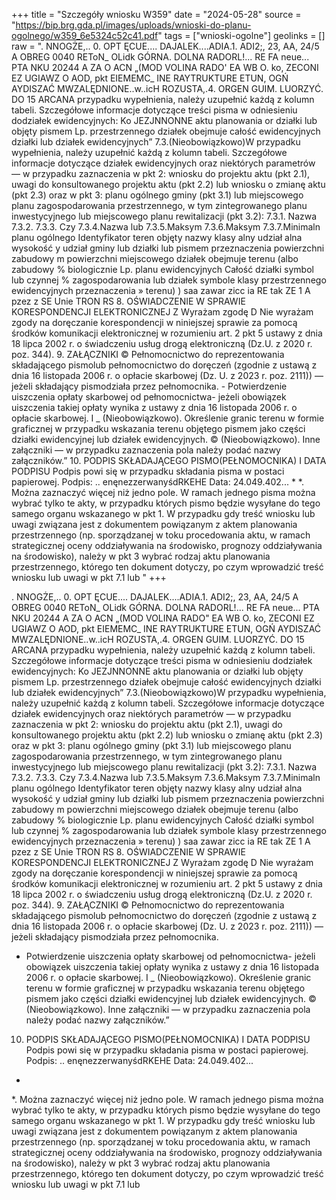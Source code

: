 +++
title = "Szczegóły wniosku W359"
date = "2024-05-28"
source = "https://bip.brg.gda.pl/images/uploads/wnioski-do-planu-ogolnego/w359_6e5324c52c41.pdf"
tags = ["wnioski-ogolne"]
geolinks = []
raw = ". NNOGŻE,.. 0. OPT ĘCUE.... DAJALEK....ADIA.1. ADI2;, 23, AA, 24/5 A OBREG 0040 REToN_ OLidk GÓRNA. DOLNA RADORL!... RE FA neue... PTA NKU 20244 A ZA O ACN „(MOD VOLINA RADO' EA WB O. ko, ZECONI EZ UGIAWZ O AOD, pkt EIEMEMC_ INE RAYTRUKTURE ETUN, OGŃ AYDISZAĆ MWZALĘDNIONE..w..icH ROZUSTA,.4. ORGEN GUIM. LUORZYĆ. DO 15 ARCANA przypadku wypełnienia, należy uzupełnić każdą z kolumn tabeli. Szczegółowe informacje dotyczące treści pisma w odniesieniu dodziałek ewidencyjnych: Ko JEZJNNONNE aktu planowania or działki lub objęty pismem Lp.  przestrzennego działek obejmuje całość ewidencyjnych  działki lub działek ewidencyjnych” 7.3.(Nieobowiązkowo)W przypadku wypełnienia, należy uzupełnić każdą z kolumn tabeli. Szczegółowe informacje dotyczące działek ewidencyjnych oraz niektórych parametrów — w przypadku zaznaczenia w pkt 2: wniosku do projektu aktu (pkt 2.1), uwagi do konsultowanego projektu aktu (pkt 2.2) lub wniosku o zmianę aktu (pkt 2.3) oraz w pkt 3: planu ogólnego gminy (pkt 3.1) lub miejscowego planu zagospodarowania przestrzennego, w tym zintegrowanego planu inwestycyjnego lub miejscowego planu rewitalizacji (pkt 3.2): 7.3.1. Nazwa 7.3.2. 7.3.3. Czy 7.3.4.Nazwa lub  7.3.5.Maksym  7.3.6.Maksym  7.3.7.Minimaln planu ogólnego Identyfikator teren objęty nazwy klasy alny udział alna wysokość y udział gminy lub działki lub pismem przeznaczenia powierzchni zabudowy m powierzchni miejscowego działek obejmuje terenu (albo zabudowy % biologicznie Lp. planu ewidencyjnych  Całość działki symbol lub czynnej % zagospodarowania lub działek symbole klasy przestrzennego ewidencyjnych przeznaczenia » terenu) ) saa zawar zicc ia RE tak ZE 1 A pzez z SE Unie TRON RS 8. OŚWIADCZENIE W SPRAWIE KORESPONDENCJI ELEKTRONICZNEJ Z Wyrażam zgodę D Nie wyrażam zgody na doręczanie korespondencji w niniejszej sprawie za pomocą środków komunikacji elektronicznej w rozumieniu art. 2 pkt 5 ustawy z dnia 18 lipca 2002 r. o świadczeniu usług drogą elektroniczną (Dz.U. z 2020 r. poz. 344). 9. ZAŁĄCZNIKI © Pełnomocnictwo do reprezentowania składającego pismolub pełnomocnictwo do doręczeń (zgodnie z ustawą z dnia 16 listopada 2006 r. o opłacie skarbowej (Dz. U. z 2023 r. poz. 2111)) — jeżeli składający pismodziała przez pełnomocnika.  - Potwierdzenie uiszczenia opłaty skarbowej od pełnomocnictwa- jeżeli obowiązek uiszczenia takiej opłaty wynika z ustawy z dnia 16 listopada 2006 r. o opłacie skarbowej. I _ (Nieobowiązkowo). Określenie granic terenu w formie graficznej w przypadku wskazania terenu objętego pismem jako części działki ewidencyjnej lub działek ewidencyjnych. ©  (Nieobowiązkowo). Inne załączniki — w przypadku zaznaczenia pola należy podać nazwy załączników.” 10. PODPIS SKŁADAJĄCEGO PISMO(PEŁNOMOCNIKA) I DATA PODPISU Podpis powi się w przypadku składania pisma w postaci papierowej. Podpis: ..  enęnezzerwanyśdRKEHE Data: 24.049.402... * *. Można zaznaczyć więcej niż jedno pole. W ramach jednego pisma można wybrać tylko te akty, w przypadku których pismo będzie wysyłane do tego samego organu wskazanego w pkt 1. W przypadku gdy treść wniosku lub uwagi związana jest z dokumentem powiązanym z aktem planowania przestrzennego (np. sporządzanej w toku procedowania aktu, w ramach strategicznej oceny oddziaływania na środowisko, prognozy oddziaływania na środowisko), należy w pkt 3 wybrać rodzaj aktu planowania przestrzennego, którego ten dokument dotyczy, po czym wprowadzić treść wniosku lub uwagi w pkt 7.1 lub "
+++

. NNOGŻE,.. 0. OPT ĘCUE.... DAJALEK....ADIA.1. ADI2;, 23, AA, 24/5 A
OBREG 0040 REToN_ OLidk GÓRNA. DOLNA RADORL!... RE FA neue...
PTA NKU 20244 A
ZA O ACN „(MOD VOLINA RADO" EA WB
O. ko, ZECONI EZ UGIAWZ O AOD, pkt EIEMEMC_ INE RAYTRUKTURE ETUN,
OGŃ AYDISZAĆ MWZALĘDNIONE..w..icH ROZUSTA,.4. ORGEN GUIM. LUORZYĆ. DO
15 ARCANA przypadku wypełnienia, należy uzupełnić każdą z kolumn tabeli.
Szczegółowe informacje dotyczące treści pisma w odniesieniu dodziałek ewidencyjnych:
Ko JEZJNNONNE
aktu planowania or działki lub objęty pismem
Lp.  przestrzennego działek obejmuje całość
ewidencyjnych  działki lub działek
ewidencyjnych”
7.3.(Nieobowiązkowo)W przypadku wypełnienia, należy uzupełnić każdą z kolumn tabeli.
Szczegółowe informacje dotyczące działek ewidencyjnych oraz niektórych parametrów — w przypadku
zaznaczenia w pkt 2: wniosku do projektu aktu (pkt 2.1), uwagi do konsultowanego projektu aktu (pkt 2.2)
lub wniosku o zmianę aktu (pkt 2.3) oraz w pkt 3: planu ogólnego gminy (pkt 3.1) lub miejscowego planu
zagospodarowania przestrzennego, w tym zintegrowanego planu inwestycyjnego lub miejscowego planu
rewitalizacji (pkt 3.2):
7.3.1. Nazwa 7.3.2. 7.3.3. Czy 7.3.4.Nazwa lub  7.3.5.Maksym  7.3.6.Maksym  7.3.7.Minimaln
planu ogólnego Identyfikator teren objęty nazwy klasy alny udział alna wysokość y udział
gminy lub działki lub pismem przeznaczenia powierzchni zabudowy m powierzchni
miejscowego działek obejmuje terenu (albo zabudowy % biologicznie
Lp. planu ewidencyjnych  Całość działki symbol lub czynnej %
zagospodarowania lub działek symbole klasy
przestrzennego ewidencyjnych przeznaczenia
» terenu) )
saa zawar zicc ia RE tak ZE
1 A pzez z SE Unie TRON RS
8. OŚWIADCZENIE W SPRAWIE KORESPONDENCJI ELEKTRONICZNEJ
Z Wyrażam zgodę D Nie wyrażam zgody
na doręczanie korespondencji w niniejszej sprawie za pomocą środków komunikacji elektronicznej
w rozumieniu art. 2 pkt 5 ustawy z dnia 18 lipca 2002 r. o świadczeniu usług drogą elektroniczną (Dz.U.
z 2020 r. poz. 344).
9. ZAŁĄCZNIKI
© Pełnomocnictwo do reprezentowania składającego pismolub pełnomocnictwo do doręczeń (zgodnie z ustawą z dnia 16
listopada 2006 r. o opłacie skarbowej (Dz. U. z 2023 r. poz. 2111)) — jeżeli składający pismodziała przez pełnomocnika.
 - Potwierdzenie uiszczenia opłaty skarbowej od pełnomocnictwa- jeżeli obowiązek uiszczenia takiej opłaty wynika z ustawy z dnia
16 listopada 2006 r. o opłacie skarbowej.
I _ (Nieobowiązkowo). Określenie granic terenu w formie graficznej w przypadku wskazania terenu objętego pismem jako części
działki ewidencyjnej lub działek ewidencyjnych.
©  (Nieobowiązkowo). Inne załączniki — w przypadku zaznaczenia pola należy podać nazwy załączników.”
10. PODPIS SKŁADAJĄCEGO PISMO(PEŁNOMOCNIKA) I DATA PODPISU
Podpis powi się w przypadku składania pisma w postaci papierowej.
Podpis: ..  enęnezzerwanyśdRKEHE Data: 24.049.402...
*
*.
Można zaznaczyć więcej niż jedno pole. W ramach jednego pisma można wybrać tylko te akty, w przypadku których pismo będzie
wysyłane do tego samego organu wskazanego w pkt 1. W przypadku gdy treść wniosku lub uwagi związana jest z dokumentem
powiązanym z aktem planowania przestrzennego (np. sporządzanej w toku procedowania aktu, w ramach strategicznej oceny
oddziaływania na środowisko, prognozy oddziaływania na środowisko), należy w pkt 3 wybrać rodzaj aktu planowania przestrzennego,
którego ten dokument dotyczy, po czym wprowadzić treść wniosku lub uwagi w pkt 7.1 lub 


